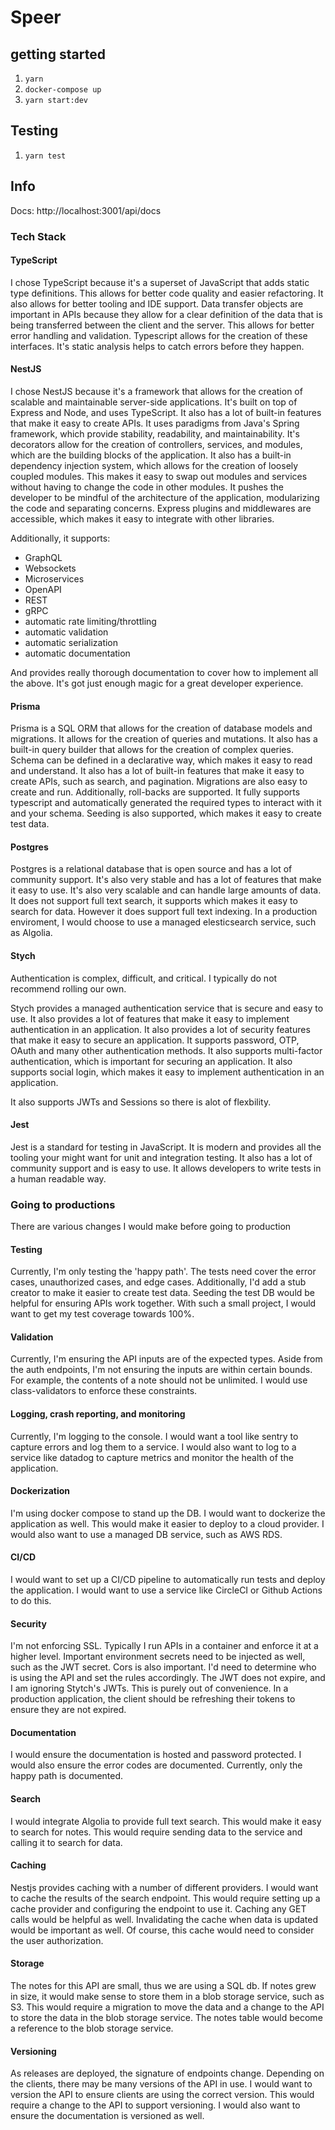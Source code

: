 # Speer

## getting started
1. `yarn`
2. `docker-compose up`
3. `yarn start:dev`

## Testing
1. `yarn test`

## Info

Docs: http://localhost:3001/api/docs

### Tech Stack

#### TypeScript
I chose TypeScript because it's a superset of JavaScript that adds static type definitions. This allows for better code quality and easier refactoring. It also allows for better tooling and IDE support.
Data transfer objects are important in APIs because they allow for a clear definition of the data that is being transferred between the client and the server. This allows for better error handling and validation. 
Typescript allows for the creation of these interfaces. It's static analysis helps to catch errors before they happen.

#### NestJS
I chose NestJS because it's a framework that allows for the creation of scalable and maintainable server-side applications. It's built on top of Express and Node, and uses TypeScript. It also has a lot of built-in features that make it easy to create APIs.
It uses paradigms from Java's Spring framework, which provide stability, readability, and maintainability. It's decorators allow for the creation of controllers, services, and modules, which are the building blocks of the application.
It also has a built-in dependency injection system, which allows for the creation of loosely coupled modules. This makes it easy to swap out modules and services without having to change the code in other modules.
It pushes the developer to be mindful of the architecture of the application, modularizing the code and separating concerns. Express plugins and middlewares are accessible, which makes it easy to integrate with other libraries.

Additionally, it supports:
- GraphQL
- Websockets
- Microservices
- OpenAPI
- REST
- gRPC
- automatic rate limiting/throttling
- automatic validation
- automatic serialization
- automatic documentation

And provides really thorough documentation to cover how to implement all the above. It's got just enough magic for a great developer experience.

#### Prisma
Prisma is a SQL ORM that allows for the creation of database models and migrations. It allows for the creation of queries and mutations. It also has a built-in query builder that allows for the creation of complex queries. Schema can be defined in a declarative way, which makes it easy to read and understand. It also has a lot of built-in features that make it easy to create APIs, such as search, and pagination. Migrations are also easy to create and run. Additionally, roll-backs are supported. It fully supports typescript and automatically generated the required types to interact with it and your schema. Seeding is also supported, which makes it easy to create test data.

#### Postgres
Postgres is a relational database that is open source and has a lot of community support. It's also very stable and has a lot of features that make it easy to use. It's also very scalable and can handle large amounts of data. It does not support full text search, it supports which makes it easy to search for data. However it does support full text indexing. In a production enviroment, I would choose to use a managed elesticsearch service, such as Algolia.

#### Stych
Authentication is complex, difficult, and critical. I typically do not recommend rolling our own. 

Stych provides a managed authentication service that is secure and easy to use. It also provides a lot of features that make it easy to implement authentication in an application. It also provides a lot of security features that make it easy to secure an application. It supports password, OTP, OAuth and many other authentication methods. It also supports multi-factor authentication, which is important for securing an application. It also supports social login, which makes it easy to implement authentication in an application.

It also supports JWTs and Sessions so there is alot of flexbility.

#### Jest
Jest is a standard for testing in JavaScript. It is modern and provides all the tooling your might want for unit and integration testing. It also has a lot of community support and is easy to use. It allows developers to write tests in a human readable way. 


### Going to productions

There are various changes I would make before going to production

#### Testing

Currently, I'm only testing the 'happy path'. The tests need cover the error cases, unauthorized cases, and edge cases. Additionally, I'd add a stub creator to make it easier to create test data. Seeding the test DB would be helpful for ensuring APIs work together. With such a small project, I would want to get my test coverage towards 100%.

#### Validation

Currently, I'm ensuring the API inputs are of the expected types. Aside from the auth endpoints, I'm not ensuring the inputs are within certain bounds. For example, the contents of a note should not be unlimited. I would use class-validators to enforce these constraints.

#### Logging, crash reporting, and monitoring

Currently, I'm logging to the console. I would want a tool like sentry to capture errors and log them to a service. I would also want to log to a service like datadog to capture metrics and monitor the health of the application.

#### Dockerization

I'm using docker compose to stand up the DB. I would want to dockerize the application as well. This would make it easier to deploy to a cloud provider. I would also want to use a managed DB service, such as AWS RDS.

#### CI/CD

I would want to set up a CI/CD pipeline to automatically run tests and deploy the application. I would want to use a service like CircleCI or Github Actions to do this.

#### Security

I'm not enforcing SSL. Typically I run APIs in a container and enforce it at a higher level. Important environment secrets need to be injected as well, such as the JWT secret. Cors is also important. I'd need to determine who is using the API and set the rules accordingly. The JWT does not expire, and I am ignoring Stytch's JWTs. This is purely out of convenience. In a production application, the client should be refreshing their tokens to ensure they are not expired.

#### Documentation

I would ensure the documentation is hosted and password protected. I would also ensure the error codes are documented. Currently, only the happy path is documented.

#### Search

I would integrate Algolia to provide full text search. This would make it easy to search for notes. This would require sending data to the service and calling it to search for data.

#### Caching

Nestjs provides caching with a number of different providers. I would want to cache the results of the search endpoint. This would require setting up a cache provider and configuring the endpoint to use it. Caching any GET calls would be helpful as well. Invalidating the cache when data is updated would be important as well. Of course, this cache would need to consider the user authorization.

#### Storage

The notes for this API are small, thus we are using a SQL db. If notes grew in size, it would make sense to store them in a blob storage service, such as S3. This would require a migration to move the data and a change to the API to store the data in the blob storage service. The notes table would become a reference to the blob storage service.

#### Versioning

As releases are deployed, the signature of endpoints change. Depending on the clients, there may be many versions of the API in use. I would want to version the API to ensure clients are using the correct version. This would require a change to the API to support versioning. I would also want to ensure the documentation is versioned as well.































